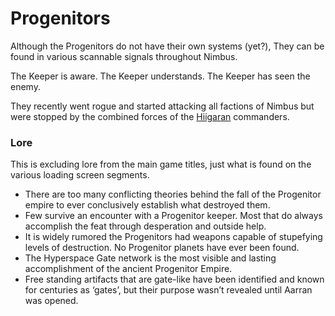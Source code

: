 # Progenitors

Although the Progenitors do not have their own systems (yet?), They can be found in various scannable signals throughout Nimbus.

The Keeper is aware. The Keeper understands. The Keeper has seen the enemy.

They recently went rogue and started attacking all factions of Nimbus but were stopped by the combined forces of the [Hiigaran](hiigaran.md) commanders.

### Lore

This is excluding lore from the main game titles, just what is found on the various loading screen segments.

* There are too many conflicting theories behind the fall of the Progenitor empire to ever conclusively establish what destroyed them.
* Few survive an encounter with a Progenitor keeper. Most that do always accomplish the feat through desperation and outside help.
* It is widely rumored the Progenitors had weapons capable of stupefying levels of destruction. No Progenitor planets have ever been found.
* The Hyperspace Gate network is the most visible and lasting accomplishment of the ancient Progenitor Empire.
* Free standing artifacts that are gate-like have been identified and known for centuries as ‘gates’, but their purpose wasn’t revealed until Aarran was opened.

